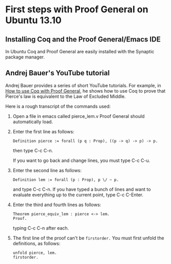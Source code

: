 # First steps with Proof General on Ubuntu 13.10

## Installing Coq and the Proof General/Emacs IDE
In Ubuntu Coq and Proof General are easily installed 
with the Synaptic package manager.

## Andrej Bauer's YouTube tutorial
Andrej Bauer provides a series of short YouTube tutorials.
For example, in [How to use Coq with Proof General][], he shows how to use Coq
to prove that Pierce's law is equivalent to the Law of Excluded Middle.  

Here is a rough transcript of the commands used:

1.  Open a file in emacs called pierce_lem.v  Proof General should automatically
load. 

2.  Enter the first line as follows:
   
        Definition pierce := forall (p q : Prop), ((p -> q) -> p) -> p.
	   
	then type C-c C-n.  
	
	If you want to go back and change lines, you must type C-c C-u.

3.  Enter the second line as follows:

        Definition lem := forall (p : Prop), p \/ ~ p.

	and type C-c C-n.  If you have typed a bunch of lines and want to evaluate
	everything up to the current point, type C-c C-Enter.

4.  Enter the third and fourth lines as follows:

        Theorem pierce_equiv_lem : pierce <-> lem.
		Proof.
	
	typing C-c C-n after each.
	
5.  The first line of the proof can't be `firstorder.`  You must first unfold
    the definitions, as follows:
	
	    unfold pierce, lem.
		firstorder.


[How to use Coq with Proof General]: http://youtu.be/l6zqLJQCnzo
